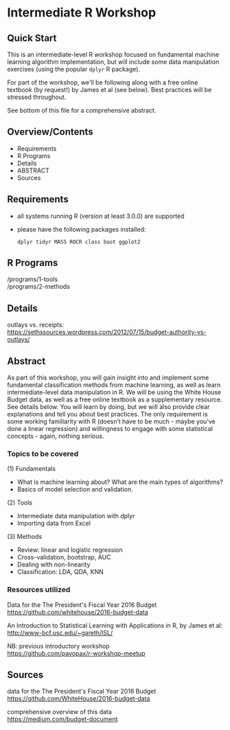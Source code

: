# Intermediate R Workshop


Quick Start
-------------------------------------------------------------------------------
This is an intermediate-level R workshop focused on fundamental machine learning algorithm implementation, but will include some data manipulation exercises (using the popular `dplyr` R package).

For part of the workshop, we'll be following along with a free online textbook (by request!) by James et al (see below). Best practices will be stressed throughout.

See bottom of this file for a comprehensive abstract.

Overview/Contents
-------------------------------------------------------------------------------
* Requirements
* R Programs
* Details
* ABSTRACT
* Sources


Requirements
-------------------------------------------------------------------------------
* all systems running R (version at least 3.0.0) are supported
* please have the following packages installed:
	
	`dplyr tidyr MASS ROCR class boot ggplot2`

R Programs
-------------------------------------------------------------------------------
/programs/1-tools  
/programs/2-methods


Details
-------------------------------------------------------------------------------
outlays vs. receipts:  
https://sethssources.wordpress.com/2012/07/15/budget-authority-vs-outlays/


Abstract
-------------------------------------------------------------------------------
As part of this workshop, you will gain insight into and implement some fundamental classification methods from machine learning, as well as learn intermediate-level data manipulation in R. We will be using the White House Budget data, as well as a free online textbook as a supplementary resource. See details below. You will learn by doing, but we will also provide clear explanations and tell you about best practices. The only requirement is some working familiarity with R (doesn’t have to be much - maybe you’ve done a linear regression) and willingness to engage with some statistical concepts - again, nothing serious. 

### Topics to be covered 
(1) Fundamentals  
* What is machine learning about? What are the main types of algorithms?
* Basics of model selection and validation.

(2) Tools  
* Intermediate data manipulation with dplyr
* Importing data from Excel

(3) Methods  
* Review: linear and logistic regression
* Cross-validation, bootstrap, AUC
* Dealing with non-linearity
* Classification: LDA, QDA, KNN

### Resources utilized
Data for the The President's Fiscal Year 2016 Budget  
https://github.com/whitehouse/2016-budget-data

An Introduction to Statistical Learning with Applications in R, by James et al:  
http://www-bcf.usc.edu/~gareth/ISL/

NB: previous introductory workshop  
    https://github.com/pavopax/r-workshop-meetup



Sources
-------------------------------------------------------------------------------
data for the The President's Fiscal Year 2016 Budget  
https://github.com/WhiteHouse/2016-budget-data

comprehensive overview of this data  
https://medium.com/budget-document


